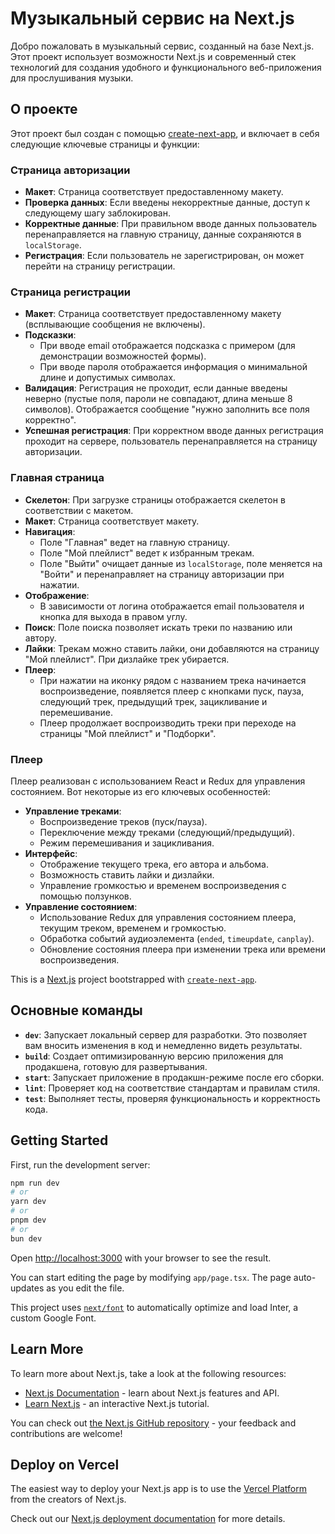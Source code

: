# Музыкальный сервис на Next.js

Добро пожаловать в музыкальный сервис, созданный на базе Next.js. Этот проект использует возможности Next.js и современный стек технологий для создания удобного и функционального веб-приложения для прослушивания музыки.

## О проекте

Этот проект был создан с помощью [create-next-app](https://nextjs.org/docs/api-reference/create-next-app), и включает в себя следующие ключевые страницы и функции:

### Страница авторизации

-   **Макет**: Страница соответствует предоставленному макету.
-   **Проверка данных**: Если введены некорректные данные, доступ к следующему шагу заблокирован.
-   **Корректные данные**: При правильном вводе данных пользователь перенаправляется на главную страницу, данные сохраняются в `localStorage`.
-   **Регистрация**: Если пользователь не зарегистрирован, он может перейти на страницу регистрации.

### Страница регистрации

-   **Макет**: Страница соответствует предоставленному макету (всплывающие сообщения не включены).
-   **Подсказки**:
    -   При вводе email отображается подсказка с примером (для демонстрации возможностей формы).
    -   При вводе пароля отображается информация о минимальной длине и допустимых символах.
-   **Валидация**: Регистрация не проходит, если данные введены неверно (пустые поля, пароли не совпадают, длина меньше 8 символов). Отображается сообщение "нужно заполнить все поля корректно".
-   **Успешная регистрация**: При корректном вводе данных регистрация проходит на сервере, пользователь перенаправляется на страницу авторизации.

### Главная страница

-   **Скелетон**: При загрузке страницы отображается скелетон в соответствии с макетом.
-   **Макет**: Страница соответствует макету.
-   **Навигация**:
    -   Поле "Главная" ведет на главную страницу.
    -   Поле "Мой плейлист" ведет к избранным трекам.
    -   Поле "Выйти" очищает данные из `localStorage`, поле меняется на "Войти" и перенаправляет на страницу авторизации при нажатии.
-   **Отображение**:
    -   В зависимости от логина отображается email пользователя и кнопка для выхода в правом углу.
-   **Поиск**: Поле поиска позволяет искать треки по названию или автору.
-   **Лайки**: Трекам можно ставить лайки, они добавляются на страницу "Мой плейлист". При дизлайке трек убирается.
-   **Плеер**:
    -   При нажатии на иконку рядом с названием трека начинается воспроизведение, появляется плеер с кнопками пуск, пауза, следующий трек, предыдущий трек, зацикливание и перемешивание.
    -   Плеер продолжает воспроизводить треки при переходе на страницы "Мой плейлист" и "Подборки".

### Плеер

Плеер реализован с использованием React и Redux для управления состоянием. Вот некоторые из его ключевых особенностей:

-   **Управление треками**:
    -   Воспроизведение треков (пуск/пауза).
    -   Переключение между треками (следующий/предыдущий).
    -   Режим перемешивания и зацикливания.
-   **Интерфейс**:
    -   Отображение текущего трека, его автора и альбома.
    -   Возможность ставить лайки и дизлайки.
    -   Управление громкостью и временем воспроизведения с помощью ползунков.
-   **Управление состоянием**:
    -   Использование Redux для управления состоянием плеера, текущим треком, временем и громкостью.
    -   Обработка событий аудиоэлемента (`ended`, `timeupdate`, `canplay`).
    -   Обновление состояния плеера при изменении трека или времени воспроизведения.

This is a [Next.js](https://nextjs.org/) project bootstrapped with [`create-next-app`](https://github.com/vercel/next.js/tree/canary/packages/create-next-app).

## Основные команды

-   **`dev`**: Запускает локальный сервер для разработки. Это позволяет вам вносить изменения в код и немедленно видеть результаты.
-   **`build`**: Создает оптимизированную версию приложения для продакшена, готовую для развертывания.
-   **`start`**: Запускает приложение в продакшн-режиме после его сборки.
-   **`lint`**: Проверяет код на соответствие стандартам и правилам стиля.
-   **`test`**: Выполняет тесты, проверяя функциональность и корректность кода.

## Getting Started

First, run the development server:

```bash
npm run dev
# or
yarn dev
# or
pnpm dev
# or
bun dev
```

Open [http://localhost:3000](http://localhost:3000) with your browser to see the result.

You can start editing the page by modifying `app/page.tsx`. The page auto-updates as you edit the file.

This project uses [`next/font`](https://nextjs.org/docs/basic-features/font-optimization) to automatically optimize and load Inter, a custom Google Font.

## Learn More

To learn more about Next.js, take a look at the following resources:

-   [Next.js Documentation](https://nextjs.org/docs) - learn about Next.js features and API.
-   [Learn Next.js](https://nextjs.org/learn) - an interactive Next.js tutorial.

You can check out [the Next.js GitHub repository](https://github.com/vercel/next.js/) - your feedback and contributions are welcome!

## Deploy on Vercel

The easiest way to deploy your Next.js app is to use the [Vercel Platform](https://vercel.com/new?utm_medium=default-template&filter=next.js&utm_source=create-next-app&utm_campaign=create-next-app-readme) from the creators of Next.js.

Check out our [Next.js deployment documentation](https://nextjs.org/docs/deployment) for more details.
